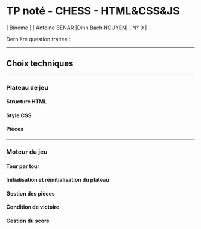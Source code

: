 # TP noté - CHESS - HTML&CSS&JS

| Binôme  |
| Antoine BENAR |Dinh Bach NGUYEN|
| N°  9   |

Dernière question traitée : 

----

## Choix techniques

----

### Plateau de jeu

#### Structure HTML

#### Style CSS

#### Pièces

----

### Moteur du jeu

#### Tour par tour

#### Initialisation et réinitialisation du plateau

#### Gestion des pièces

#### Condition de victoire

#### Gestion du score
